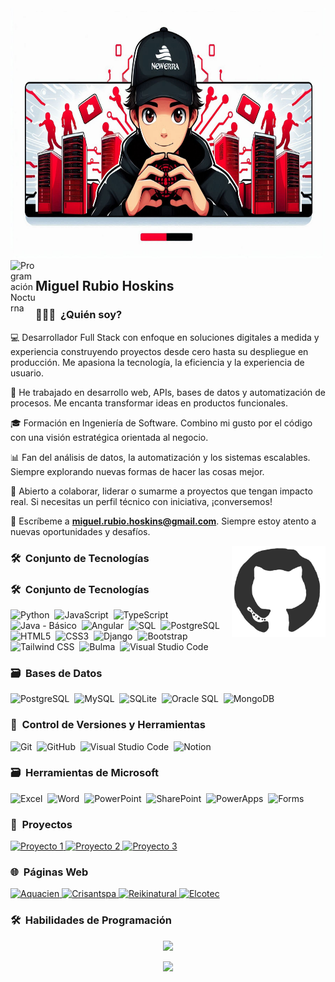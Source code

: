 
<img src="https://github.com/miguelrubiohs/miguelrubiohs/blob/main/not/Banner-01.jpeg" alt="Miguel Ángel Banner" width="120%" height="400px">

<img alt="Programación Nocturna" src="./assets/Hand%20Wave.gif" width='40' align="left"/>
<h2 align="left">Miguel Rubio Hoskins</h2>

### 👨🏻‍💻 &nbsp;¿Quién soy?

💻 Desarrollador Full Stack con enfoque en soluciones digitales a medida y experiencia construyendo proyectos desde cero hasta su despliegue en producción. Me apasiona la tecnología, la eficiencia y la experiencia de usuario.

🚀 He trabajado en desarrollo web, APIs, bases de datos y automatización de procesos. Me encanta transformar ideas en productos funcionales.

🎓 Formación en Ingeniería de Software. Combino mi gusto por el código con una visión estratégica orientada al negocio.

📊 Fan del análisis de datos, la automatización y los sistemas escalables. Siempre explorando nuevas formas de hacer las cosas mejor.

💬 Abierto a colaborar, liderar o sumarme a proyectos que tengan impacto real. Si necesitas un perfil técnico con iniciativa, ¡conversemos!

📩 Escríbeme a **miguel.rubio.hoskins@gmail.com**. Siempre estoy atento a nuevas oportunidades y desafíos.

<img alt="Programación Nocturna" src="https://github.com/miguelrubiohs/miguelrubiohs/blob/main/not/giphy_git.webp" align="right" width="150" />



### 🛠 &nbsp;Conjunto de Tecnologías

### 🛠 &nbsp;Conjunto de Tecnologías

![Python](https://img.shields.io/badge/python-3670A0?style=for-the-badge&logo=python&logoColor=ffdd54)&nbsp;
![JavaScript](https://img.shields.io/badge/javascript-%23323330.svg?style=for-the-badge&logo=javascript&logoColor=%23F7DF1E)&nbsp;
![TypeScript](https://img.shields.io/badge/typescript-3178C6?style=for-the-badge&logo=typescript&logoColor=white)&nbsp;
![Java - Básico](https://img.shields.io/badge/java-%23ED8B00.svg?style=for-the-badge&logo=java&logoColor=white)&nbsp;
![Angular](https://img.shields.io/badge/angular-DD0031?style=for-the-badge&logo=angular&logoColor=white)&nbsp;
![SQL](https://img.shields.io/badge/sql-%2300599C.svg?style=for-the-badge&logo=sql&logoColor=white)&nbsp;
![PostgreSQL](https://img.shields.io/badge/postgresql-%23316192.svg?style=for-the-badge&logo=postgresql&logoColor=white)&nbsp;
![HTML5](https://img.shields.io/badge/html5-%23E34F26.svg?style=for-the-badge&logo=html5&logoColor=white)&nbsp;
![CSS3](https://img.shields.io/badge/css3-%231572B6.svg?style=for-the-badge&logo=css3&logoColor=white)&nbsp;
![Django](https://img.shields.io/badge/django-%23092E20.svg?style=for-the-badge&logo=django&logoColor=white)&nbsp;
![Bootstrap](https://img.shields.io/badge/bootstrap-%23563D7C.svg?style=for-the-badge&logo=bootstrap&logoColor=white)&nbsp;
![Tailwind CSS](https://img.shields.io/badge/tailwindcss-06B6D4?style=for-the-badge&logo=tailwind-css&logoColor=white)&nbsp;
![Bulma](https://img.shields.io/badge/bulma-00D1B2?style=for-the-badge&logo=bulma&logoColor=white)&nbsp;
![Visual Studio Code](https://img.shields.io/badge/Visual%20Studio%20Code-0078d7.svg?style=for-the-badge&logo=visual-studio-code&logoColor=white)&nbsp;

### 🗃 &nbsp;Bases de Datos

![PostgreSQL](https://img.shields.io/badge/postgresql-%23316192.svg?style=for-the-badge&logo=postgresql&logoColor=white)&nbsp;
![MySQL](https://img.shields.io/badge/mysql-%2300f.svg?style=for-the-badge&logo=mysql&logoColor=white)&nbsp;
![SQLite](https://img.shields.io/badge/sqlite-%2307405e.svg?style=for-the-badge&logo=sqlite&logoColor=white)&nbsp;
![Oracle SQL](https://img.shields.io/badge/oracle%20sql-F80000?style=for-the-badge&logo=oracle&logoColor=white)&nbsp;
![MongoDB](https://img.shields.io/badge/mongodb-47A248?style=for-the-badge&logo=mongodb&logoColor=white)&nbsp;

### 🧰 &nbsp;Control de Versiones y Herramientas

![Git](https://img.shields.io/badge/git-%23F05033.svg?style=for-the-badge&logo=git&logoColor=white)&nbsp;
![GitHub](https://img.shields.io/badge/github-%23121011.svg?style=for-the-badge&logo=github&logoColor=white)&nbsp;
![Visual Studio Code](https://img.shields.io/badge/Visual%20Studio%20Code-0078d7.svg?style=for-the-badge&logo=visual-studio-code&logoColor=white)&nbsp;
![Notion](https://img.shields.io/badge/notion-%23000000.svg?style=for-the-badge&logo=notion&logoColor=white)&nbsp;

### 🗃 &nbsp;Herramientas de Microsoft

![Excel](https://img.shields.io/badge/microsoft%20excel-217346?style=for-the-badge&logo=microsoft-excel&logoColor=white)&nbsp;
![Word](https://img.shields.io/badge/microsoft%20word-2B579A?style=for-the-badge&logo=microsoft-word&logoColor=white)&nbsp;
![PowerPoint](https://img.shields.io/badge/microsoft%20powerpoint-B7472A?style=for-the-badge&logo=microsoft-powerpoint&logoColor=white)&nbsp;
![SharePoint](https://img.shields.io/badge/sharepoint-0078D7?style=for-the-badge&logo=microsoft-sharepoint&logoColor=white)&nbsp;
![PowerApps](https://img.shields.io/badge/microsoft%20powerapps-7D1D99?style=for-the-badge&logo=microsoft-powerapps&logoColor=white)&nbsp;
![Forms](https://img.shields.io/badge/microsoft%20forms-4B89D1?style=for-the-badge&logo=microsoft-forms&logoColor=white)&nbsp;


### 🚀 &nbsp;Proyectos


<p align="">
  <a href="https://github.com/miguelrubiohs/tu-proyecto-1">
    <img src="https://img.shields.io/badge/Proyecto%201-0073e6?style=for-the-badge&logo=github&logoColor=white" alt="Proyecto 1"/>
  </a>
  <a href="https://github.com/miguelrubiohs/tu-proyecto-2">
    <img src="https://img.shields.io/badge/Proyecto%202-0073e6?style=for-the-badge&logo=github&logoColor=white" alt="Proyecto 2"/>
  </a>
  <a href="https://github.com/miguelrubiohs/tu-proyecto-3">
    <img src="https://img.shields.io/badge/Proyecto%203-0073e6?style=for-the-badge&logo=github&logoColor=white" alt="Proyecto 3"/>
  </a>
</p>

### 🌐 &nbsp;Páginas Web


<p align="">
  <a href="https://aquacien.cl/" target="_blank">
    <img src="https://img.shields.io/badge/Aquacien-0073e6?style=for-the-badge&logo=google-chrome&logoColor=white" alt="Aquacien"/>
  </a>
  <a href="https://crisantspa.cl/" target="_blank">
    <img src="https://img.shields.io/badge/Crisantspa-0073e6?style=for-the-badge&logo=google-chrome&logoColor=white" alt="Crisantspa"/>
  </a>
  <a href="https://reikinatural.cl/" target="_blank">
    <img src="https://img.shields.io/badge/Reikinatural-0073e6?style=for-the-badge&logo=google-chrome&logoColor=white" alt="Reikinatural"/>
  </a>
  <a href="https://elcotec.cl/" target="_blank">
    <img src="https://img.shields.io/badge/Elcotec-0073e6?style=for-the-badge&logo=google-chrome&logoColor=white" alt="Elcotec"/>
  </a>
</p>




### 🛠 &nbsp;Habilidades de Programación


<p align="center">
  <a href="https://github.com/miguelrubiohs">
    <img height="180em" src="https://github-readme-stats-eight-theta.vercel.app/api?username=miguelrubiohs&show_icons=true&theme=algolia&include_all_commits=true&count_private=true"/>
  </a>

</p>
<p align="center">
  <img height="180em" src="https://github-readme-streak-stats.herokuapp.com/?user=miguelrubiohs&theme=dark&hide_border=true"/>
</p>


